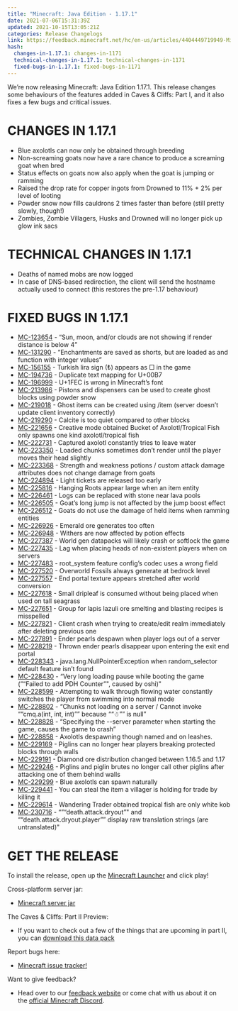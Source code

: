 ```yaml
---
title: "Minecraft: Java Edition - 1.17.1"
date: 2021-07-06T15:31:39Z
updated: 2021-10-15T13:05:21Z
categories: Release Changelogs
link: https://feedback.minecraft.net/hc/en-us/articles/4404449719949-Minecraft-Java-Edition-1-17-1
hash:
  changes-in-1.17.1: changes-in-1171
  technical-changes-in-1.17.1: technical-changes-in-1171
  fixed-bugs-in-1.17.1: fixed-bugs-in-1171
---
```


We’re now releasing Minecraft: Java Edition 1.17.1. This release changes some behaviours of the features added in Caves & Cliffs: Part I, and it also fixes a few bugs and critical issues.

# CHANGES IN 1.17.1

- Blue axolotls can now only be obtained through breeding
- Non-screaming goats now have a rare chance to produce a screaming goat when bred
- Status effects on goats now also apply when the goat is jumping or ramming
- Raised the drop rate for copper ingots from Drowned to 11% + 2% per level of looting
- Powder snow now fills cauldrons 2 times faster than before (still pretty slowly, though!)
- Zombies, Zombie Villagers, Husks and Drowned will no longer pick up glow ink sacs

# TECHNICAL CHANGES IN 1.17.1

- Deaths of named mobs are now logged
- In case of DNS-based redirection, the client will send the hostname actually used to connect (this restores the pre-1.17 behaviour)

# FIXED BUGS IN 1.17.1

- [MC-123654](https://bugs.mojang.com/browse/MC-123654) - “Sun, moon, and/or clouds are not showing if render distance is below 4”
- [MC-131290](https://bugs.mojang.com/browse/MC-131290) - “Enchantments are saved as shorts, but are loaded as and function with integer values”
- [MC-156155](https://bugs.mojang.com/browse/MC-156155) - Turkish lira sign (₺) appears as □ in the game
- [MC-194736](https://bugs.mojang.com/browse/MC-194736) - Duplicate text mapping for U+00B7
- [MC-196999](https://bugs.mojang.com/browse/MC-196999) - U+1FEC is wrong in Minecraft’s font
- [MC-213986](https://bugs.mojang.com/browse/MC-213986) - Pistons and dispensers can be used to create ghost blocks using powder snow
- [MC-219018](https://bugs.mojang.com/browse/MC-219018) - Ghost items can be created using /item (server doesn’t update client inventory correctly)
- [MC-219290](https://bugs.mojang.com/browse/MC-219290) - Calcite is too quiet compared to other blocks
- [MC-221656](https://bugs.mojang.com/browse/MC-221656) - Creative mode obtained Bucket of Axolotl/Tropical Fish only spawns one kind axolotl/tropical fish
- [MC-222731](https://bugs.mojang.com/browse/MC-222731) - Captured axolotl constantly tries to leave water
- [MC-223350](https://bugs.mojang.com/browse/MC-223350) - Loaded chunks sometimes don’t render until the player moves their head slightly
- [MC-223368](https://bugs.mojang.com/browse/MC-223368) - Strength and weakness potions / custom attack damage attributes does not change damage from goats
- [MC-224894](https://bugs.mojang.com/browse/MC-224894) - Light tickets are released too early
- [MC-225816](https://bugs.mojang.com/browse/MC-225816) - Hanging Roots appear large when an item entity
- [MC-226461](https://bugs.mojang.com/browse/MC-226461) - Logs can be replaced with stone near lava pools
- [MC-226505](https://bugs.mojang.com/browse/MC-226505) - Goat’s long jump is not affected by the jump boost effect
- [MC-226512](https://bugs.mojang.com/browse/MC-226512) - Goats do not use the damage of held items when ramming entities
- [MC-226926](https://bugs.mojang.com/browse/MC-226926) - Emerald ore generates too often
- [MC-226948](https://bugs.mojang.com/browse/MC-226948) - Withers are now affected by potion effects
- [MC-227387](https://bugs.mojang.com/browse/MC-227387) - World gen datapacks will likely crash or softlock the game
- [MC-227435](https://bugs.mojang.com/browse/MC-227435) - Lag when placing heads of non-existent players when on servers
- [MC-227483](https://bugs.mojang.com/browse/MC-227483) - root_system feature config’s codec uses a wrong field
- [MC-227520](https://bugs.mojang.com/browse/MC-227520) - Overworld Fossils always generate at bedrock level
- [MC-227557](https://bugs.mojang.com/browse/MC-227557) - End portal texture appears stretched after world conversion
- [MC-227618](https://bugs.mojang.com/browse/MC-227618) - Small dripleaf is consumed without being placed when used on tall seagrass
- [MC-227651](https://bugs.mojang.com/browse/MC-227651) - Group for lapis lazuli ore smelting and blasting recipes is misspelled
- [MC-227821](https://bugs.mojang.com/browse/MC-227821) - Client crash when trying to create/edit realm immediately after deleting previous one
- [MC-227891](https://bugs.mojang.com/browse/MC-227891) - Ender pearls despawn when player logs out of a server
- [MC-228219](https://bugs.mojang.com/browse/MC-228219) - Thrown ender pearls disappear upon entering the exit end portal
- [MC-228343](https://bugs.mojang.com/browse/MC-228343) - java.lang.NullPointerException when random_selector default feature isn’t found
- [MC-228430](https://bugs.mojang.com/browse/MC-228430) - “Very long loading pause while booting the game (”“Failed to add PDH Counter”", caused by oshi)"
- [MC-228599](https://bugs.mojang.com/browse/MC-228599) - Attempting to walk through flowing water constantly switches the player from swimming into normal mode
- [MC-228802](https://bugs.mojang.com/browse/MC-228802) - “Chunks not loading on a server / Cannot invoke ““cmq.a(int, int, int)”” because ““☃”” is null”
- [MC-228828](https://bugs.mojang.com/browse/MC-228828) - “Specifying the --server parameter when starting the game, causes the game to crash”
- [MC-228858](https://bugs.mojang.com/browse/MC-228858) - Axolotls despawning though named and on leashes.
- [MC-229169](https://bugs.mojang.com/browse/MC-229169) - Piglins can no longer hear players breaking protected blocks through walls
- [MC-229191](https://bugs.mojang.com/browse/MC-229191) - Diamond ore distribution changed between 1.16.5 and 1.17
- [MC-229246](https://bugs.mojang.com/browse/MC-229246) - Piglins and piglin brutes no longer call other piglins after attacking one of them behind walls
- [MC-229299](https://bugs.mojang.com/browse/MC-229299) - Blue axolotls can spawn naturally
- [MC-229441](https://bugs.mojang.com/browse/MC-229441) - You can steal the item a villager is holding for trade by killing it
- [MC-229614](https://bugs.mojang.com/browse/MC-229614) - Wandering Trader obtained tropical fish are only white kob
- [MC-230716](https://bugs.mojang.com/browse/MC-230716) - “”“death.attack.dryout”" and ““death.attack.dryout.player”” display raw translation strings (are untranslated)"

# GET THE RELEASE

​To install the release, open up the [Minecraft Launcher](https://www.minecraft.net/download) and click play!

Cross-platform server jar:

- [Minecraft server jar](https://launcher.mojang.com/v1/objects/a16d67e5807f57fc4e550299cf20226194497dc2/server.jar)

The Caves & Cliffs: Part II Preview:

- If you want to check out a few of the things that are upcoming in part II, you can [download this data pack](https://launcher.mojang.com/v1/objects/622bf0fd298e1e164ecd05d866045ed5941283cf/CavesAndCliffsPreview.zip)

Report bugs here:

- [Minecraft issue tracker!](https://bugs.mojang.com/projects/MC/summary)

Want to give feedback?

- Head over to our [feedback website](https://feedback.minecraft.net/) or come chat with us about it on the [official Minecraft Discord](https://discord.gg/Minecraft).
